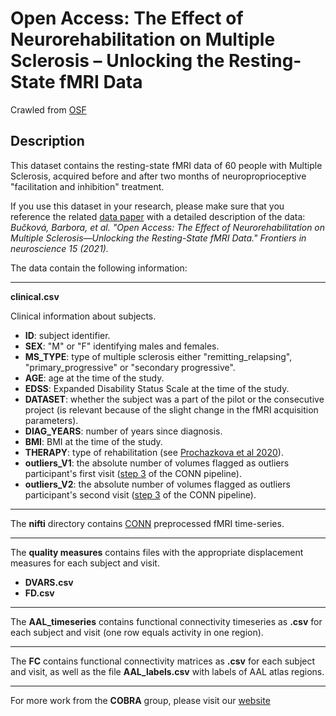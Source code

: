 # Open Access: The Effect of Neurorehabilitation on Multiple Sclerosis – Unlocking the Resting-State fMRI Data

Crawled from [OSF](https://osf.io/p2kj7/)

## Description

This dataset contains the resting-state  fMRI data of 60 people with Multiple Sclerosis, acquired before and after two months of neuroproprioceptive "facilitation and inhibition" treatment. 

If you use this dataset in your research, please make sure that you reference the related [data paper][1] with a detailed description of the data: *Bučková, Barbora, et al. "Open Access: The Effect of Neurorehabilitation on Multiple Sclerosis—Unlocking the Resting-State fMRI Data." Frontiers in neuroscience 15 (2021).* 

The data contain the following information:

----------

**clinical.csv**
 
 Clinical information about subjects. 
 
 - **ID**: subject identifier. 
 - **SEX**: "M" or "F" identifying males and females.
 - **MS_TYPE**: type of multiple sclerosis either "remitting_relapsing", "primary_progressive" or "secondary progressive".
 - **AGE**: age at the time of the study.
 - **EDSS**: Expanded Disability Status Scale at the time of the study. 
 - **DATASET**: whether the subject was a part of the pilot or the consecutive project (is relevant because of the slight change in the fMRI acquisition parameters).
 - **DIAG_YEARS**: number of years since diagnosis.
 - **BMI**: BMI at the time of the study.
 - **THERAPY**: type of rehabilitation (see [Prochazkova et al 2020][2]).
 - **outliers_V1**: the absolute number of volumes flagged as outliers participant's first visit ([step 3][3] of the CONN pipeline).
 - **outliers_V2**: the absolute number of volumes flagged as outliers participant's second visit ([step 3][3] of the CONN pipeline).

----------

The **nifti** directory contains [CONN][4] preprocessed fMRI time-series. 

----------

The **quality measures** contains files with the appropriate displacement measures for each subject and visit.
 - **DVARS.csv** 
 - **FD.csv**

----------

The **AAL_timeseries** contains functional connectivity timeseries as **.csv** for each subject and visit (one row equals activity in one region).

----------

The **FC** contains functional connectivity matrices as **.csv** for each subject and visit, as well as the file **AAL_labels.csv** with labels of AAL atlas regions.

----------

For more work from the **COBRA** group, please visit our [website][5]


  [1]: https://www.frontiersin.org/articles/10.3389/fnins.2021.662784/full
  [2]: https://journals.lww.com/intjrehabilres/Abstract/2015/03000/Motor_programme_activating_therapy_influences.6.aspx
  [3]: https://web.conn-toolbox.org/home
  [4]: https://web.conn-toolbox.org/fmri-methods/preprocessing-pipeline
  [5]: http://cobra.cs.cas.cz/